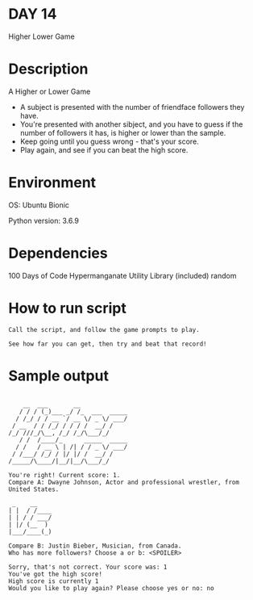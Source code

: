 # DAY 14

Higher Lower Game

# Description

A Higher or Lower Game

* A subject is presented with the number of friendface followers they have.
* You're presented with another sibject, and you have to guess if the number of followers it has, is higher or lower than the sample.
* Keep going until you guess wrong - that's your score.
* Play again, and see if you can beat the high score.

# Environment
OS: Ubuntu Bionic

Python version: 3.6.9

# Dependencies

100 Days of Code Hypermanganate Utility Library (included)
random

# How to run script
```
Call the script, and follow the game prompts to play.

See how far you can get, then try and beat that record!

```

# Sample output
```

    __  ___       __
   / / / (_)___ _/ /_  ___  _____
  / /_/ / / __ `/ __ \/ _ \/ ___/
 / __  / / /_/ / / / /  __/ /
/_/ ///_/\__, /_/ /_/\___/_/
   / /  /____/_      _____  _____
  / /   / __ \ | /| / / _ \/ ___/
 / /___/ /_/ / |/ |/ /  __/ /
/_____/\____/|__/|__/\___/_/

You're right! Current score: 1.
Compare A: Dwayne Johnson, Actor and professional wrestler, from United States.

 _    __
| |  / /____
| | / / ___/
| |/ (__  )
|___/____(_)

Compare B: Justin Bieber, Musician, from Canada.
Who has more followers? Choose a or b: <SPOILER>

Sorry, that's not correct. Your score was: 1
You've got the high score!
High score is currently 1
Would you like to play again? Please choose yes or no: no
```
